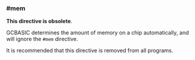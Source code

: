 <div class="section">

<div class="titlepage">

<div>

<div>

### <span id="_mem"></span>\#mem

</div>

</div>

</div>

<span class="strong">**This directive is obsolete**</span>.

GCBASIC determines the amount of memory on a chip automatically, and
will ignore the `#mem` directive.

It is recommended that this directive is removed from all programs.

</div>
